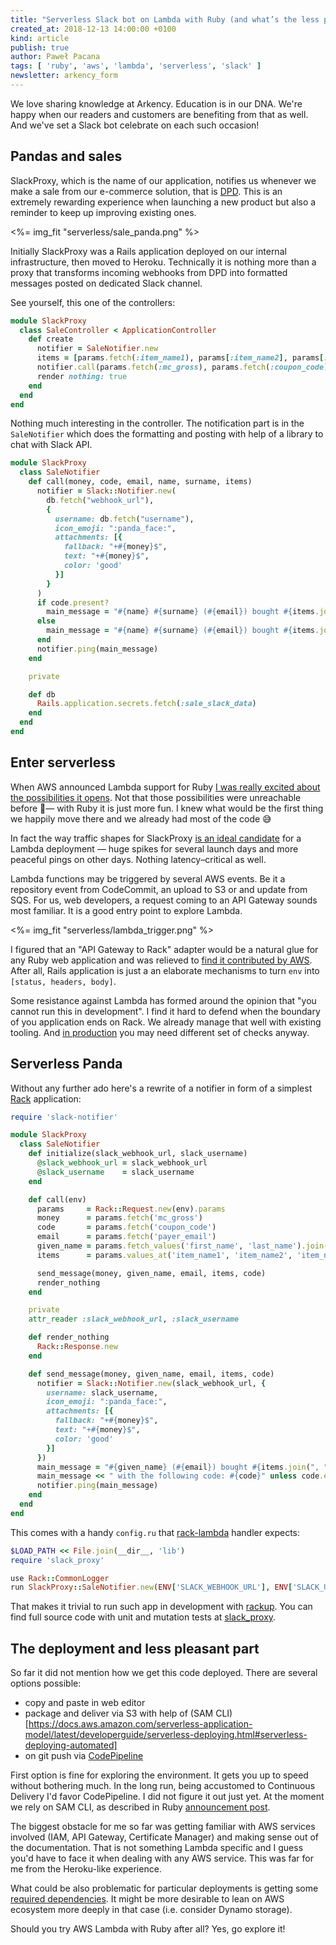 ```yaml
---
title: "Serverless Slack bot on Lambda with Ruby (and what’s the less pleasant part about it)"
created_at: 2018-12-13 14:00:00 +0100
kind: article
publish: true
author: Paweł Pacana
tags: [ 'ruby', 'aws', 'lambda', 'serverless', 'slack' ]
newsletter: arkency_form
---
```


We love sharing knowledge at Arkency. Education is in our DNA. We're happy when our readers and customers are benefiting from that as well. And we've set a Slack bot celebrate on each such occasion!

## Pandas and sales

SlackProxy, which is the name of our application, notifies us whenever we make a sale from our e-commerce solution, that is [DPD](https://arkency.dpdcart.com). This is an extremely rewarding experience when launching a new product but also a reminder to keep up improving existing ones.

<%= img_fit "serverless/sale_panda.png" %>

Initially SlackProxy was a Rails application deployed on our internal infrastructure, then moved to Heroku. Technically it is nothing more than a proxy that transforms incoming webhooks from DPD into formatted messages posted on dedicated Slack channel.

See yourself, this one of the controllers:

```ruby
module SlackProxy
  class SaleController < ApplicationController
    def create
      notifier = SaleNotifier.new
      items = [params.fetch(:item_name1), params[:item_name2], params[:item_name3], params[:item_name4]].compact
      notifier.call(params.fetch(:mc_gross), params.fetch(:coupon_code), params.fetch(:payer_email), params.fetch(:first_name), params.fetch(:last_name), items)
      render nothing: true
    end
  end
end
```

Nothing much interesting in the controller. The notification part is in the `SaleNotifier` which does the formatting and posting with help of a library to chat with Slack API.

```ruby
module SlackProxy
  class SaleNotifier
    def call(money, code, email, name, surname, items)
      notifier = Slack::Notifier.new(
        db.fetch("webhook_url"),
        {
          username: db.fetch("username"),
          icon_emoji: ":panda_face:",
          attachments: [{
            fallback: "+#{money}$",
            text: "+#{money}$",
            color: 'good'
          }]
        }
      )
      if code.present?
        main_message = "#{name} #{surname} (#{email}) bought #{items.join(", ")} with the following code: #{code}"
      else
        main_message = "#{name} #{surname} (#{email}) bought #{items.join(", ")}"
      end
      notifier.ping(main_message)
    end

    private

    def db
      Rails.application.secrets.fetch(:sale_slack_data)
    end
  end
end
```


## Enter serverless

When AWS announced Lambda support for Ruby [I was really excited about the possibilities it opens](https://twitter.com/pawelpacana/status/1068525554708602882). Not that those possibilities were unreachable before — with Ruby it is just more fun. I knew what would be the first thing we happily move there and we already had most of the code 😅

In fact the way traffic shapes for SlackProxy [is an ideal candidate](https://servers.lol) for a Lambda deployment — huge spikes for several launch days and more peaceful pings on other days. Nothing latency–critical as well.

Lambda functions may be triggered by several AWS events. Be it a repository event from CodeCommit, an upload to S3 or and update from SQS. For us, web developers, a request coming to an API Gateway sounds most familiar. It is a good entry point to explore Lambda.

<%= img_fit "serverless/lambda_trigger.png" %>

I figured that an "API Gateway to Rack" adapter would be a natural glue for any Ruby web application and was relieved to [find it contributed by AWS](https://github.com/aws-samples/serverless-sinatra-sample/blob/master/lambda.rb). After all, Rails application is just a an elaborate mechanisms to turn `env` into `[status, headers, body]`.

Some resistance against Lambda has formed around the opinion that "you cannot run this in development". I find it hard to defend when the boundary of you application ends on Rack. We already manage that well with existing tooling. And [in production](https://blog.arkency.com/2017/01/run-your-tests-on-production/) you may need different set of checks anyway.

## Serverless Panda

Without any further ado here's a rewrite of a notifier in form of a simplest [Rack](https://rack.github.io) application:

```ruby
require 'slack-notifier'

module SlackProxy
  class SaleNotifier
    def initialize(slack_webhook_url, slack_username)
      @slack_webhook_url = slack_webhook_url
      @slack_username    = slack_username
    end

    def call(env)
      params     = Rack::Request.new(env).params
      money      = params.fetch('mc_gross')
      code       = params.fetch('coupon_code')
      email      = params.fetch('payer_email')
      given_name = params.fetch_values('first_name', 'last_name').join(' ')
      items      = params.values_at('item_name1', 'item_name2', 'item_name3', 'item_name4').compact

      send_message(money, given_name, email, items, code)
      render_nothing
    end

    private
    attr_reader :slack_webhook_url, :slack_username

    def render_nothing
      Rack::Response.new
    end

    def send_message(money, given_name, email, items, code)
      notifier = Slack::Notifier.new(slack_webhook_url, {
        username: slack_username,
        icon_emoji: ":panda_face:",
        attachments: [{
          fallback: "+#{money}$",
          text: "+#{money}$",
          color: 'good'
        }]
      })
      main_message = "#{given_name} (#{email}) bought #{items.join(", ")}"
      main_message << " with the following code: #{code}" unless code.empty?
      notifier.ping(main_message)
    end
  end
end
```

This comes with a handy `config.ru` that [rack-lambda](https://github.com/arkency/slack_proxy/blob/843442a7722e4aed40dcfec130011d8a2a81fb58/lambda.rb#L21) handler expects:

```ruby
$LOAD_PATH << File.join(__dir__, 'lib')
require 'slack_proxy'

use Rack::CommonLogger
run SlackProxy::SaleNotifier.new(ENV['SLACK_WEBHOOK_URL'], ENV['SLACK_USERNAME'])
```

That makes it trivial to run such app in development with [rackup](https://github.com/arkency/slack_proxy/blob/843442a7722e4aed40dcfec130011d8a2a81fb58/Makefile#L9). You can find full source code with unit and mutation tests at [slack_proxy](https://github.com/arkency/slack_proxy).

## The deployment and less pleasant part

So far it did not mention how we get this code deployed. There are several options possible:

* copy and paste in web editor
* package and deliver via S3 with help of (SAM CLI)[https://docs.aws.amazon.com/serverless-application-model/latest/developerguide/serverless-deploying.html#serverless-deploying-automated]
* on git push via [CodePipeline](https://docs.aws.amazon.com/lambda/latest/dg/build-pipeline.html)

First option is fine for exploring the environment. It gets you up to speed without bothering much. In the long run, being accustomed to Continuous Delivery I'd favor CodePipeline. I did not figure it out just yet. At the moment we rely on SAM CLI, as described in Ruby [announcement post](https://aws.amazon.com/blogs/compute/announcing-ruby-support-for-aws-lambda/).

The biggest obstacle for me so far was getting familiar with AWS services involved (IAM, API Gateway, Certificate Manager) and making sense out of the documentation. That is not something Lambda specific and I guess you'd have to face it when dealing with any AWS service. This was far for me from the Heroku-like experience.

What could be also problematic for particular deployments is getting some [required dependencies](https://www.reddit.com/r/ruby/comments/a3e7a1/postgresql_on_aws_lambda_ruby/). It might be more desirable to lean on AWS ecosystem more deeply in that case (i.e. consider Dynamo storage).

Should you try AWS Lambda with Ruby after all? Yes, go explore it!
